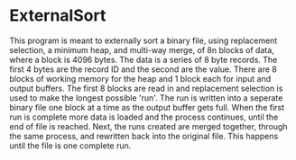 # ExternalSort
This program is meant to externally sort a binary file, using replacement selection, a minimum heap, and multi-way merge, of 8n blocks of data, where a block is 4096 bytes. The data is a series of 8 byte records. The first 4 bytes are the record ID and the second are the value. There are 8 blocks of working memory for the heap and 1 block each for input and output buffers. The first 8 blocks are read in and replacement selection is used to make the longest possible 'run'. The run is written into a seperate binary file one block at a time as the output buffer gets full. When the first run is complete more data is loaded and the process continues, until the end of file is reached. Next, the runs created are merged together, through the same process, and rewritten back into the original file. This happens until the file is one complete run.
